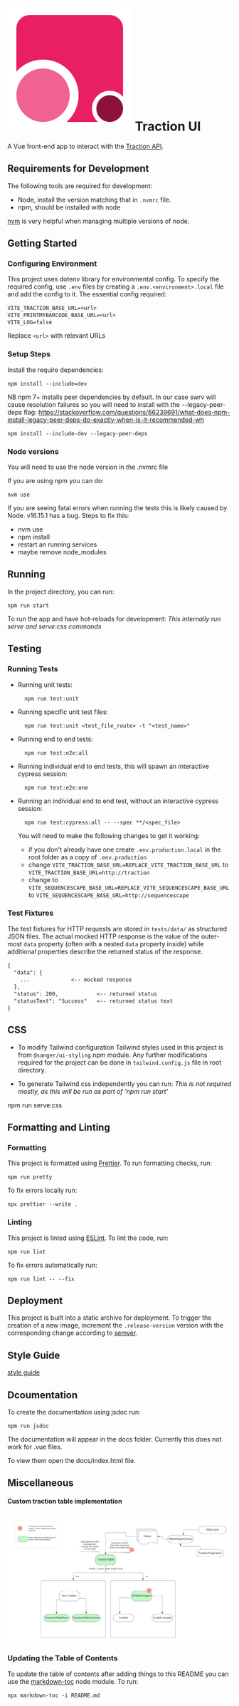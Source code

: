 # ![logo](./public/traction-logo.svg) Traction UI

A Vue front-end app to interact with the [Traction API](https://github.com/sanger/traction-service).

## Requirements for Development

The following tools are required for development:

- Node, install the version matching that in `.nvmrc` file.
- npm, should be installed with node

[nvm](https://github.com/nvm-sh/nvm) is very helpful when managing multiple versions of node.

## Getting Started

### Configuring Environment

This project uses dotenv library for environmental config. To specify the required config, use
`.env` files by creating a `.env.<environment>.local` file and add the config to it. The essential
config required:

    VITE_TRACTION_BASE_URL=<url>
    VITE_PRINTMYBARCODE_BASE_URL=<url>
    VITE_LOG=false

Replace `<url>` with relevant URLs

### Setup Steps

Install the require dependencies:

    npm install --include=dev

NB npm 7+ installs peer dependencies by default. In our case swrv will cause resolution failures so you will need to install with the --legacy-peer-deps flag:
https://stackoverflow.com/questions/66239691/what-does-npm-install-legacy-peer-deps-do-exactly-when-is-it-recommended-wh

    npm install --include-dev --legacy-peer-deps
    
### Node versions

You will need to use the node version in the .nvmrc file

If you are using npm you can do:
    
    nvm use
    
If you are seeing fatal errors when running the tests this is likely caused by Node. v16.15.1 has a bug. Steps to fix this:
 - nvm use
 - npm install
 - restart an running services
 - maybe remove node_modules

## Running

In the project directory, you can run:

    npm run start

To run the app and have hot-reloads for development:
*This internally run serve and serve:css commands*

## Testing

### Running Tests

- Running unit tests:

        npm run test:unit

- Running specific unit test files:

        npm run test:unit <test_file_route> -t "<test_name>"

- Running end to end tests:

        npm run test:e2e:all

- Running individual end to end tests, this will spawn an interactive cypress session:

        npm run test:e2e:one

- Running an individual end to end test, without an interactive cypress session:

        npm run test:cypress:all -- --spec **/<spec_file>

    You will need to make the following changes to get it working:
    - if you don't already have one create `.env.production.local` in the root folder as a copy of `.env.production`
    - change `VITE_TRACTION_BASE_URL=REPLACE_VITE_TRACTION_BASE_URL` to `VITE_TRACTION_BASE_URL=http://traction`
    - change to `VITE_SEQUENCESCAPE_BASE_URL=REPLACE_VITE_SEQUENCESCAPE_BASE_URL` to `VITE_SEQUENCESCAPE_BASE_URL=http://sequencescape`

### Test Fixtures

The test fixtures for HTTP requests are stored in `tests/data/` as structured JSON files. The actual mocked HTTP response is the value of the outer-most `data` property (often with a nested `data` property inside) while additional properties describe the returned status of the response.

```pseudo-json
{
  "data": {
    ...             <-- mocked response
  },
  "status": 200,            <-- returned status
  "statusText": "Success"   <-- returned status text
}
```

## CSS

- To modify Tailwind configuration
 Tailwind styles used in this project is from `@sanger/ui-styling` npm module. Any further modifications required for the project can be done in `tailwind.config.js` file in root directory.

- To generate Tailwind css independently you can run:
*This is not required mostly, as this will be run as part of 'npm run start'*

npm run serve:css

## Formatting and Linting

### Formatting

This project is formatted using [Prettier](https://github.com/prettier/prettier). To run formatting
checks, run:

    npm run pretty

To fix errors locally run:

    npx prettier --write .

### Linting

This project is linted using [ESLint](https://github.com/eslint/eslint). To lint the code,
run:

    npm run lint

To fix errors automatically run:

    npm run lint -- --fix 

## Deployment

This project is built into a static archive for deployment. To trigger the creation of a new image, increment the `.release-version` version with the corresponding change according to
[semver](https://semver.org/).

## Style Guide

[style guide](style_guide.md)

## Dcoumentation

To create the documentation using jsdoc run:

    npm run jsdoc

The documentation will appear in the docs folder. Currently this does not work for .vue files.

To view them open the docs/index.html file.

## Miscellaneous

 #### Custom traction table implementation
![Design](https://github.com/sanger/traction-ui/blob/dpl_611_traction_table/traction-table.png?raw=true)

### Updating the Table of Contents

To update the table of contents after adding things to this README you can use the [markdown-toc](https://github.com/jonschlinkert/markdown-toc)
node module. To run:

    npx markdown-toc -i README.md


